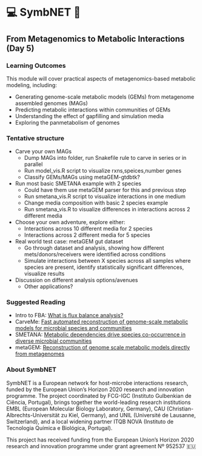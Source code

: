 # 💻 SymbNET 🧬

## From Metagenomics to Metabolic Interactions (Day 5)

### Learning Outcomes

This module will cover practical aspects of metagenomics-based metabolic modeling, including:

 - Generating genome-scale metabolic models (GEMs) from metagenome assembled genomes (MAGs) 
 - Predicting metabolic interactions within communities of GEMs
 - Understanding the effect of gapfilling and simulation media
 - Exploring the panmetabolism of genomes

### Tentative structure

- Carve your own MAGs
  - Dump MAGs into folder, run Snakefile rule to carve in series or in parallel
  - Run model_vis.R script to visualize rxns,speices,number genes
  - Classify GEMs/MAGs using metaGEM-gtdbtk?
- Run most basic SMETANA example with 2 species
  - Could have them use metaGEM parser for this and previous step
  - Run smetana_vis.R script to visualize interactions in one medium
  - Change media composition with basic 2 species example
  - Run smetana_vis.R to visualize differences in interactions across 2 different media
- Choose your own adventure, explore either:
  - Interactions across 10 different media for 2 species
  - Interactions across 2 different media for 5 species
- Real world test case: metaGEM gut dataset
  - Go through dataset and analysis, showing how different mets/donors/receivers were identified across conditions
  - Simulate interactions between X species across all samples where species are present, identify statistically significant differences, visualize results
- Discussion on different analysis options/avenues
  - Other applications?
 
### Suggested Reading

 - Intro to FBA: [What is flux balance analysis?](https://www.nature.com/articles/nbt.1614)
 - CarveMe: [Fast automated reconstruction of genome-scale metabolic models for microbial species and communities](https://academic.oup.com/nar/article/46/15/7542/5042022)
 - SMETANA: [Metabolic dependencies drive species co-occurrence in diverse microbial communities](https://www.pnas.org/content/112/20/6449)
 - metaGEM: [Reconstruction of genome scale metabolic models directly from metagenomes](https://academic.oup.com/nar/article/49/21/e126/6382386)

### About SymbNET

SymbNET is a European network for host-microbe interactions research, funded by the European Union’s Horizon 2020 research and innovation programme. The project coordinated by FCG-IGC (Instituto Gulbenkian de Ciência, Portugal), brings together the world-leading research institutions EMBL (European Molecular Biology Laboratory, Germany),  CAU (Christian-Albrechts-Universität zu Kiel, Germany),  and UNIL (Université de Lausanne,  Switzerland), and a local widening partner ITQB NOVA (Instituto de Tecnologia Química e Biológica, Portugal).

This project has received funding from the European Union’s Horizon 2020 research and innovation programme under grant agreement Nº 952537 🇪🇺
